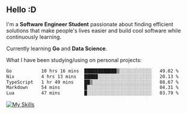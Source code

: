 ## Hello :D

I'm a **Software Engineer Student** passionate about finding efficient solutions that make people's lives easier and build cool software while continuously learning. 

Currently learning **Go** and **Data Science**.

What I have been studying/using on personal projects:
<!--START_SECTION:waka-->

```txt
Go           10 hrs 16 mins  ████████████▒░░░░░░░░░░░░   49.02 %
Nix          4 hrs 13 mins   █████░░░░░░░░░░░░░░░░░░░░   20.13 %
TypeScript   1 hr 49 mins    ██▒░░░░░░░░░░░░░░░░░░░░░░   08.67 %
Markdown     54 mins         █░░░░░░░░░░░░░░░░░░░░░░░░   04.31 %
Lua          47 mins         █░░░░░░░░░░░░░░░░░░░░░░░░   03.79 %
```

<!--END_SECTION:waka-->

[![My Skills](https://skillicons.dev/icons?i=dotnet,java,go,py,html,css,js,docker,linux)](https://skillicons.dev)
